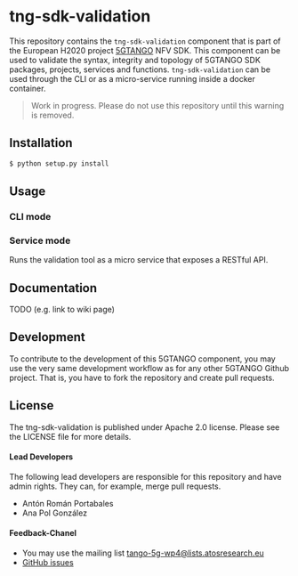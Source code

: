 # tng-sdk-validation
This repository contains the `tng-sdk-validation` component that is part of the European H2020 project [5GTANGO](http://www.5gtango.eu) NFV SDK. This component can be used to validate the syntax, integrity and topology of 5GTANGO SDK packages, projects, services and functions.
`tng-sdk-validation` can be used through the CLI or as a micro-service running inside a docker container.

> Work in progress. Please do not use this repository until this warning is removed.

## Installation

```bash
$ python setup.py install
```
## Usage
### CLI mode
### Service mode
Runs the validation tool as a micro service that exposes a RESTful API.

## Documentation

TODO (e.g. link to wiki page)

## Development

To contribute to the development of this 5GTANGO component, you may use the very same development workflow as for any other 5GTANGO Github project. That is, you have to fork the repository and create pull requests.

## License
The tng-sdk-validation is published under Apache 2.0 license. Please see the LICENSE file for more details.

#### Lead Developers
The following lead developers are responsible for this repository and have admin rights. They can, for example, merge pull requests.

* Antón Román Portabales
* Ana Pol González

#### Feedback-Chanel
* You may use the mailing list [tango-5g-wp4@lists.atosresearch.eu](mailto:tango-5g-wp4@lists.atosresearch.eu)
* [GitHub issues](https://github.com/sonata-nfv/tng-sdk-validation/issues)
